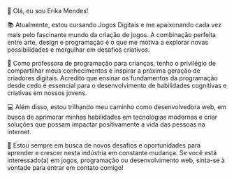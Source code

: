 👋 Olá, eu sou Erika Mendes!

📚 Atualmente, estou cursando Jogos Digitais e me apaixonando cada vez mais pelo fascinante mundo da criação de jogos. A combinação perfeita entre arte, design e programação é o que me motiva a explorar novas possibilidades e mergulhar em desafios criativos.

👧 Como professora de programação para crianças, tenho o privilégio de compartilhar meus conhecimentos e inspirar a próxima geração de criadores digitais. Acredito que ensinar os fundamentos da programação desde cedo é essencial para o desenvolvimento de habilidades cognitivas e criativas em nossos jovens.

💻 Além disso, estou trilhando meu caminho como desenvolvedora web, em busca de aprimorar minhas habilidades em tecnologias modernas e criar soluções que possam impactar positivamente a vida das pessoas na internet.

🚀 Estou sempre em busca de novos desafios e oportunidades para aprender e crescer nesta indústria em constante mudança. Se você está interessado(a) em jogos, programação ou desenvolvimento web, sinta-se à vontade para entrar em contato comigo!


